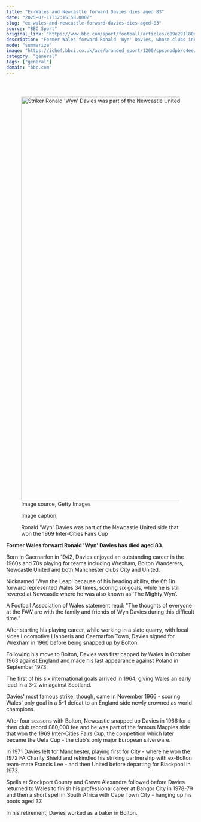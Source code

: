 ```yaml
---
title: "Ex-Wales and Newcastle forward Davies dies aged 83"
date: "2025-07-17T12:15:58.000Z"
slug: "ex-wales-and-newcastle-forward-davies-dies-aged-83"
source: "BBC Sport"
original_link: "https://www.bbc.com/sport/football/articles/c89e291l80eo"
description: "Former Wales forward Ronald 'Wyn' Davies, whose clubs include Wrexham, Bolton, Newcastle and both Manchester teams, dies at the age of 83."
mode: "summarize"
image: "https://ichef.bbci.co.uk/ace/branded_sport/1200/cpsprodpb/c4ee/live/df3331c0-62f1-11f0-9af5-ebd4b3001234.jpg"
category: "general"
tags: ["general"]
domain: "bbc.com"
---
```

<div id="readability-page-1" class="page"><div><main id="main-content" data-testid="main-content"><article id="urn-bbc-ares--article-c89e291l80eo"><header data-component="headline-block"></header><div data-component="image-block"><figure><p><span><picture><source srcset="https://ichef.bbci.co.uk/ace/standard/240/cpsprodpb/c4ee/live/df3331c0-62f1-11f0-9af5-ebd4b3001234.jpg.webp 240w, https://ichef.bbci.co.uk/ace/standard/320/cpsprodpb/c4ee/live/df3331c0-62f1-11f0-9af5-ebd4b3001234.jpg.webp 320w, https://ichef.bbci.co.uk/ace/standard/480/cpsprodpb/c4ee/live/df3331c0-62f1-11f0-9af5-ebd4b3001234.jpg.webp 480w, https://ichef.bbci.co.uk/ace/standard/624/cpsprodpb/c4ee/live/df3331c0-62f1-11f0-9af5-ebd4b3001234.jpg.webp 624w, https://ichef.bbci.co.uk/ace/standard/800/cpsprodpb/c4ee/live/df3331c0-62f1-11f0-9af5-ebd4b3001234.jpg.webp 800w, https://ichef.bbci.co.uk/ace/standard/976/cpsprodpb/c4ee/live/df3331c0-62f1-11f0-9af5-ebd4b3001234.jpg.webp 976w" type="image/webp"><img alt="Striker Ronald 'Wyn' Davies was part of the Newcastle United side that won the 1969 Inter-Cities Fairs Cup" src="https://ichef.bbci.co.uk/ace/standard/1920/cpsprodpb/c4ee/live/df3331c0-62f1-11f0-9af5-ebd4b3001234.jpg" srcset="https://ichef.bbci.co.uk/ace/standard/240/cpsprodpb/c4ee/live/df3331c0-62f1-11f0-9af5-ebd4b3001234.jpg 240w, https://ichef.bbci.co.uk/ace/standard/320/cpsprodpb/c4ee/live/df3331c0-62f1-11f0-9af5-ebd4b3001234.jpg 320w, https://ichef.bbci.co.uk/ace/standard/480/cpsprodpb/c4ee/live/df3331c0-62f1-11f0-9af5-ebd4b3001234.jpg 480w, https://ichef.bbci.co.uk/ace/standard/624/cpsprodpb/c4ee/live/df3331c0-62f1-11f0-9af5-ebd4b3001234.jpg 624w, https://ichef.bbci.co.uk/ace/standard/800/cpsprodpb/c4ee/live/df3331c0-62f1-11f0-9af5-ebd4b3001234.jpg 800w, https://ichef.bbci.co.uk/ace/standard/976/cpsprodpb/c4ee/live/df3331c0-62f1-11f0-9af5-ebd4b3001234.jpg 976w" width="1920" height="1079.7505197505197"></picture></span><span role="text"><span>Image source, </span>Getty Images</span></p><figcaption><span>Image caption, </span><p>Ronald 'Wyn' Davies was part of the Newcastle United side that won the 1969 Inter-Cities Fairs Cup</p></figcaption></figure></div><div data-component="text-block"><p><b>Former Wales forward Ronald 'Wyn' Davies has died aged 83.</b></p><p>Born in Caernarfon in 1942, Davies enjoyed an outstanding career in the 1960s and 70s playing for teams including Wrexham, Bolton Wanderers, Newcastle United and both Manchester clubs City and United.</p><p>Nicknamed 'Wyn the Leap' because of his heading ability, the 6ft 1in forward represented Wales 34 times, scoring six goals, while he is still revered at Newcastle where he was also known as 'The Mighty Wyn'.</p><p>A Football Association of Wales statement read: "The thoughts of everyone at the FAW are with the family and friends of Wyn Davies during this difficult time."</p></div><div data-component="text-block"><p>After starting his playing career, while working in a slate quarry, with local sides Locomotive Llanberis and Caernarfon Town, Davies signed for Wrexham in 1960 before being snapped up by Bolton.</p><p>Following his move to Bolton, Davies was first capped by Wales in October 1963 against England and made his last appearance against Poland in September 1973.</p><p>The first of his six international goals arrived in 1964, giving Wales an early lead in a 3-2 win against Scotland.</p><p>Davies' most famous strike, though, came in November 1966 - scoring Wales' only goal in a 5-1 defeat to an England side newly crowned as world champions.</p><p>After four seasons with Bolton, Newcastle snapped up Davies in 1966 for a then club record £80,000 fee and he was part of the famous Magpies side that won the 1969 Inter-Cities Fairs Cup, the competition which later became the Uefa Cup - the club's only major European silverware.</p><p>In 1971 Davies left for Manchester, playing first for City - where he won the 1972 FA Charity Shield and rekindled his striking partnership with ex-Bolton team-mate Francis Lee - and then United before departing for Blackpool in 1973. </p><p>Spells at Stockport County and Crewe Alexandra followed before Davies returned to Wales to finish his professional career at Bangor City in 1978-79 and then a short spell in South Africa with Cape Town City - hanging up his boots aged 37.</p><p>In his retirement, Davies worked as a baker in Bolton.</p></div></article></main></div></div>